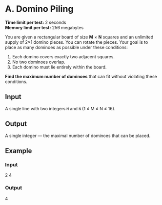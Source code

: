 # A. Domino Piling

**Time limit per test:** 2 seconds  
**Memory limit per test:** 256 megabytes  

You are given a rectangular board of size **M** × **N** squares and an unlimited supply of 2×1 domino pieces. You can rotate the pieces. Your goal is to place as many dominoes as possible under these conditions:

1. Each domino covers exactly two adjacent squares.  
2. No two dominoes overlap.  
3. Each domino must lie entirely within the board.

**Find the maximum number of dominoes** that can fit without violating these conditions.

## Input
A single line with two integers `M` and `N` (1 ≤ M ≤ N ≤ 16).

## Output
A single integer — the maximal number of dominoes that can be placed.

## Example

### Input

2 4

### Output

4